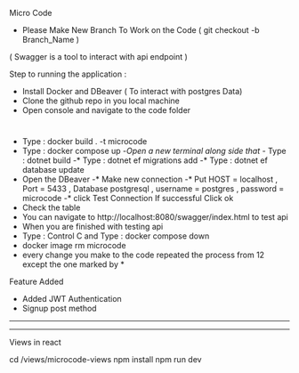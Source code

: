 Micro Code

* Please Make New Branch To Work on the Code ( git checkout -b Branch_Name )

( Swagger is a tool to interact with api endpoint )

Step to running the application : 
- Install Docker and DBeaver ( To interact with postgres Data)
- Clone the github repo in you local machine
- Open console and navigate to the code folder

#
- Type : docker build . -t microcode
- Type : docker compose up
-*Open a new terminal along side that
-* Type : dotnet build
-* Type : dotnet ef migrations add <anyName>
-* Type : dotnet ef database update
- Open the DBeaver
-* Make new connection
-* Put HOST  = localhost , Port = 5433 , Database postgresql , username = postgres , password = microcode 
-* click Test Connection  If successful Click ok
- Check the table
- You can navigate to http://localhost:8080/swagger/index.html to test api
- When you are finished with testing api 
- Type :  Control C and Type : docker compose down
- docker image rm microcode
- every change you make to the code repeated the process from 12 except the one marked by *


 
Feature Added 
   -    Added JWT Authentication  
   -    Signup post method

-----------------------------------------------
-------------------------------------------------
Views in react

cd /views/microcode-views
npm install
npm run dev
    
